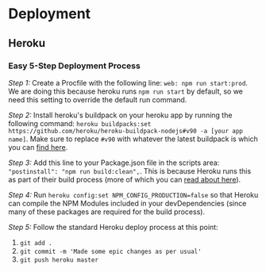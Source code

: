 # Deployment

## Heroku

### Easy 5-Step Deployment Process

*Step 1:* Create a Procfile with the following line: `web: npm run start:prod`. We are doing this because heroku runs `npm run start` by default, so we need this setting to override the default run command.

*Step 2:* Install heroku's buildpack on your heroku app by running the following command: `heroku buildpacks:set https://github.com/heroku/heroku-buildpack-nodejs#v90 -a [your app name]`. Make sure to replace `#v90` with whatever the latest buildpack is which you can [find here](https://github.com/heroku/heroku-buildpack-nodejs/releases).

*Step 3:* Add this line to your Package.json file in the scripts area: `"postinstall": "npm run build:clean",`. This is because Heroku runs this as part of their build process (more of which you can [read about here](https://devcenter.heroku.com/articles/nodejs-support#build-behavior)).

*Step 4:* Run `heroku config:set NPM_CONFIG_PRODUCTION=false` so that Heroku can compile the NPM Modules included in your devDependencies (since many of these packages are required for the build process).

*Step 5:* Follow the standard Heroku deploy process at this point:

1. `git add .`
2. `git commit -m 'Made some epic changes as per usual'`
3. `git push heroku master`
